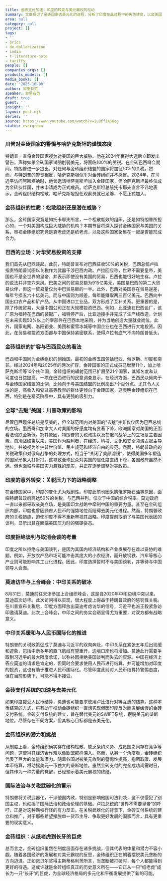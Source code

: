```yaml
---
title: 金砖支付加速：印度的转变与美元霸权的松动
summary: 文章探讨了金砖国家去美元化的进程，分析了印度在此过程中的角色转变，以及美国关税政策如何意外促成了金砖支付系统的加速发展，并对金砖组织的未来潜力进行了展望。
area: null
category: null
project: []
tags:
- ''
- brics
- de-dollarization
- india
- t-literature-note
- tariffs
people: []
companies_orgs: []
products_models: []
media_books: []
date: '2025-10-08'
author: 郭里有范
speaker: 郭里有范
draft: true
guest: ''
insight: ''
layout: post.njk
series: ''
source: https://www.youtube.com/watch?v=iuBffJAS6qg
status: evergreen
---
```

### 川普对金砖国家的警惕与哈萨克斯坦的谨慎态度

特朗普一直将金砖国家视为对美国的巨大威胁。他在2024年赢得大选后立即发出警告，声称如果金砖国家试图削弱美元，将面临100%的关税。在金砖巴西峰会期间，特朗普进一步提出，对任何与金砖组织结盟的国家将加征10%的关税。然而，与特朗普的警觉相反，哈萨克斯坦似乎对金砖组织并不感冒。2024年，在习近平访问阿斯塔纳时，他曾邀请哈萨克斯坦加入金砖国家，但哈萨克斯坦最终仅成为金砖伙伴国，并未申请成为正式成员。哈萨克斯坦总统托卡耶夫直言不讳地表示，金砖组织结构松散，哈萨克斯坦担任观察员就已足够，不愿正式加入。

### 金砖组织的性质：松散组织还是潜在威胁？

那么，金砖国家究竟是如托卡耶夫所言，一个松散低效的组织，还是如特朗普所担心的，一个对美国构成巨大威胁的机构？本期节目将深入探讨金砖国家与美国的关系，审视金砖组织究竟是真老虎还是纸老虎，以及这些国家聚集在一起是否能形成合力。

### 巴西的立场：对华贸易投资的支撑

我们首先从巴西谈起。此前，特朗普宣布对巴西征收50%的关税，巴西总统卢拉指责特朗普试图以关税作为武器干涉巴西内政。卢拉回应称，世界不需要皇帝，美国也不是全世界的皇帝，并表示即使没有美国的贸易，巴西也能很好地生存。卢拉的说法并非空穴来风。巴美之间的贸易总额为915亿美元，美国是巴西的第二大贸易伙伴，但这一贸易量仅为中巴贸易额的一半。此外，巴西对美国存在贸易逆差，每年亏损五六十亿美元，而与中国则为顺差，每年能赚取两三百亿美元。巴西向中国出口农产品和矿产品，从中国进口工业品，双方形成了互补关系。更重要的是，除了传统贸易，大量中国公司正在大规模投资巴西。例如，比亚迪在巴西设厂，该厂原为福特在巴西的装配厂，福特停产后，比亚迪接手并完成了生产线改造，计划在未来实现50%以上的零部件在巴西本地采购，并为当地创造大量就业岗位。此外，国家电网、洛阳钼业、美团和蜜雪冰城等中国企业也在巴西进行大笔投资。因此，在贸易和投资方面都与中国保持紧密联系，使得卢拉有底气不向特朗普低头。

### 金砖组织的扩容与巴西民众的看法

巴西和中国同为金砖组织的创始国。最初的金砖五国包括巴西、俄罗斯、印度和南非。经过2024年和2025年的两次扩容，金砖国家的正式成员已增至11个，加上哈萨克斯坦等10个伙伴国，金砖组织的辐射范围已扩展至21个国家，其知名度和认可度也日益提高。一项在巴西进行的民意调查显示，在经济方面，巴西民众倾向于与金砖国家结盟的比例，比倾向于与美国结盟的比例高出7个百分点。尤其令人关注的是，高收入和受过高等教育的群体更倾向于金砖国家，这表明金砖组织在巴西，特别是在精英阶层中，具有更强的吸引力。

### 全球“去魅”美国：川普政策的影响

尽管巴西现任总统是反美的，但全球范围内对美国的“去魅”并非仅仅因为巴西总统的立场。墨西哥和加拿大人对美国的好感度均有显著下降，欧洲国家对美国的正面看法也跌至新低。究其原因，特朗普的关税政策以及在俄乌战争上的立场是主要因素。自冷战结束以来，美国作为胜利者，在经济、科技、文化和安全领域占据主导地位，并被视为维护普世价值、民主规范和经济自由的典范。然而，特朗普政府的关税政策和对俄乌战争的处理方式，相当于“关闭了美颜滤镜”，使得美国多年塑造的国家形象大打折扣。这导致全球民众对美国的信任度直线下降，各国政府虽然不满，但也面临与美国实力悬殊的现实，并正在逐步调整对美政策。

### 印度的意外转变：关税压力下的战略调整

在金砖国家中，印度的变化尤为戏剧性。印度此前也因采购俄罗斯石油等原因，面临特朗普政府高达50%的关税，与巴西并列，仅次于中国的综合税率。莫迪政府一直以来都采取亲美立场，是美国印太战略中牵制中国的重要力量。甚至在金砖组织内部，印度也曾因顾虑人民币的强势地位而阻碍去美元化进程。然而，特朗普政府的关税措施，迫使印度不得不重新审视其战略。印度提前取消了与美国代表团的谈判，显示出其在面临美国压力时的强硬姿态。

### 印度拒绝谈判与取消会谈的考量

印度之所以拒绝与美国谈判，是因为其国内经济结构和产业发展存在难以妥协的难题。例如，开放农产品市场可能冲击其庞大的小农经济，而开放钢铁、汽车等核心产业则可能影响其工业化进程。因此，印度选择暂时不与美国谈判，并等待与中国领导人会面。

### 莫迪访华与上合峰会：中印关系的破冰

8月31日，莫迪前往天津参加上合组织峰会，这是自2020年中印边境冲突以来，莫迪首次访华。此次访问得以实现，很大程度上得益于特朗普政府的惩罚性关税。在川普宣布关税后，印度方面释放出莫迪考虑访华的信号，习近平也派王毅紧急访印邀请莫迪。此次上合峰会，中印之间的务实会晤显得尤为重要，对双方都有战略意义。

### 中印关系缓和与人民币国际化的推进

特朗普的关税政策促成了莫迪与习近平的双向奔赴，中印关系在紧张五年后出现缓和迹象，包括中断多年的直飞航线有望重开，边境口岸也将增加。莫迪此行需要争取到习近平的最大限度承诺，以弥补因拒绝美国谈判而失去的资源。中国在经济上答应莫迪的请求是肯定的，但同时会要求使用人民币进行结算，并可能增加对印度的投资，这也有助于推进人民币国际化。尽管印度此前对人民币结算持警惕态度，但在当前形势下，可能不得不接受。

### 金砖支付系统的加速与去美元化

如果印度接受人民币结算，莫迪也可能要求使用卢比进行对等互惠的结算。这种本币结算的方式，将有助于推动金砖组织一直想实现但因印度反对而进展缓慢的金砖支付系统。金砖支付系统的建立，旨在替代美元的SWIFT系统，摆脱美元的垄断地位。尽管存在不同方案，但其核心目标都是去美元化。

### 金砖组织的潜力和挑战

从制度上看，金砖组织确实存在结构松散、缺乏条约义务、成员国之间存在竞争等问题，这使得其经济合作难以像欧盟那样深入。然而，从另一个角度看，金砖组织代表了巨大的体量和潜力。随着各国对被美元收割的警惕性提高，抱团取暖、发展本币结算，将动摇美元一币独大的垄断地位。虽然金砖支付的完全成功尚需时日，但其作为一种力量的觉醒，已经预示着美元霸权的终结。

### 国际法治与关税武器化的警示

特朗普将关税武器化，干涉他国内政，特别是影响他国司法判决，这不仅侵犯了别国主权，也动摇了国际法治和政治伦理的基础。卢拉总统的“世界不需要皇帝”的呼吁，正是对这种霸权行径的有力反击。在关税武器化的背景下，金砖支付系统的建立和推广，对于那些希望摆脱单一货币主导、争取更好发展的国家而言，具有更重要的现实意义。

### 金砖组织：从纸老虎到长牙的巨虎

总而言之，金砖组织虽然在制度层面存在诸多挑战，但其代表的体量和潜力不容小觑。随着各国经济的发展和对美元霸权的反思，金砖组织正在朝着摆脱美元垄断的方向迈进。正如诺贝尔奖得主斯蒂格利茨所言，当垄断被打破时，每个人都能得到更好的待遇。这或许就是金砖组织真正的历史意义所在——它正从一只“纸老虎”成长为一只“长牙”的巨虎，为全球经济格局的多元化和平衡发展提供了新的可能。
